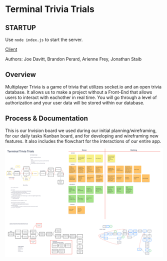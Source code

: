 # Terminal Trivia Trials

## STARTUP

Use `node index.js` to start the server.

[Client](https://github.com/j-davitt/trivia-backend-client)

 Authors: Joe Davitt, Brandon Perard, Arienne Frey, Jonathan Staib
 
 ## Overview
 
  Multiplayer Trivia is a game of trivia that utilizes socket.io and an open trivia database. It allows us to make a project without a Front-End that allows users to interact with eachother in real time. You will go through a level of authorization and your user data will be stored within our database.

## Process & Documentation

This is our Invision board we used during our initial planning/wireframing, for our daily tasks Kanban board, and for developing and wireframing new features. It also includes the flowchart for the interactions of our entire app.

![Whiteboard](./assets/TerminalTriviaTrialsBoard.png)
